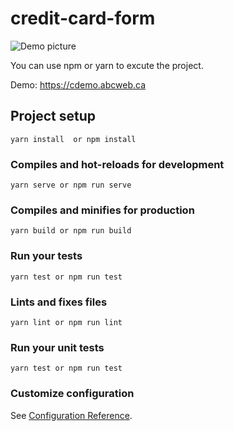 # credit-card-form


![Demo picture](https://i.imgur.com/Sr8jSFc.png )

You can use npm or yarn to excute the project.

Demo: https://cdemo.abcweb.ca

## Project setup
```
yarn install  or npm install
```

### Compiles and hot-reloads for development
```
yarn serve or npm run serve
```

### Compiles and minifies for production
```
yarn build or npm run build
```

### Run your tests
```
yarn test or npm run test
```

### Lints and fixes files
```
yarn lint or npm run lint
```

### Run your unit tests
```
yarn test or npm run test
```

### Customize configuration
See [Configuration Reference](https://cli.vuejs.org/config/).
